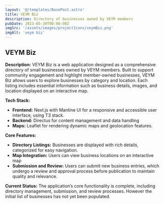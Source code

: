 ```yaml
---
layout: '@/templates/BasePost.astro'
title: VEYM Biz
description: Directory of businesses owned by VEYM members
pubDate: 2023-05-30T00:00:00Z
imgSrc: '/assets/images/projectIcons/veymBiz.png'
imgAlt: 'veym biz'
---
```


## VEYM Biz

**Description:**
VEYM Biz is a web application designed as a comprehensive directory of small businesses owned by VEYM members. Built to support community engagement and highlight member-owned businesses, VEYM Biz allows users to explore businesses by category and location. Each listing includes essential information such as business details, images, and location displayed on an interactive map.

**Tech Stack:**
- **Frontend:** Next.js with Mantine UI for a responsive and accessible user interface, using T3 stack.
- **Backend:** Directus for content management and data handling
- **Maps:** Leaflet for rendering dynamic maps and geolocation features.

**Core Features:**
- **Directory Listings:** Businesses are displayed with rich details, categorized for easy navigation.
- **Map Integration:** Users can view business locations on an interactive map 
- **Submission and Review:** Users can submit new business entries, which undergo a review and approval process before publication to maintain quality and relevance.

**Current Status:**
The application’s core functionality is complete, including directory management, submission, and review processes. However the initial list of businesses has not yet been populated.